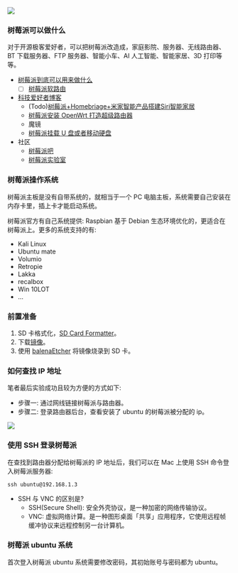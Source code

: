 <!--
abbrlink: rahvuwkb
title: 树莓派简介&烧录系统
-->

![](http://with.muyunyun.cn/0bb19aa47dec25151a4c7a56524e5d82.jpg-400)

### 树莓派可以做什么

对于开源极客爱好者，可以把树莓派改造成，家庭影院、服务器、无线路由器、BT 下载服务器、FTP 服务器、智能小车、AI 人工智能、智能家居、3D 打印等等。

* [树莓派到底可以用来做什么](https://zhuanlan.zhihu.com/p/166019428)
  - [ ] [树莓派软路由](https://www.v2fy.com/p/2021-07-04-openwrt-4b-1625383754000/)
* [科技爱好者博客](https://www.lxx1.com/4139)
  * (Todo)[树莓派+Homebriage+米家智能产品搭建Siri智能家居](https://www.lxx1.com/3220)
  * [树莓派安装 OpenWrt 打造超级路由器](https://www.lxx1.com/3294)
  * 魔镜
  * [树莓派挂载 U 盘或者移动硬盘](https://www.lxx1.com/4181)
* 社区
  * [树莓派吧](http://www.shumeipaiba.com/)
  * [树莓派实验室](https://shumeipai.nxez.com/)

### 树莓派操作系统

树莓派主板是没有自带系统的，就相当于一个 PC 电脑主板，系统需要自己安装在内存卡里，插上卡才能启动系统。

树莓派官方有自己系统提供: Raspbian 基于 Debian 生态环境优化的，更适合在树莓派上。更多的系统支持的有:

* Kali Linux
* Ubuntu mate
* Volumio
* Retropie
* Lakka
* recalbox
* Win 10LOT
* ...

### 前置准备

1. SD 卡格式化，[SD Card Formatter](https://www.sdcard.org/downloads/formatter/)。
2. 下载[镜像]((https://ubuntu.com/download/raspberry-pi/thank-you?version=20.04.3&architecture=server-arm64+raspi))。
3. 使用 [balenaEtcher](https://www.balena.io/etcher/) 将镜像烧录到 SD 卡。

### 如何查找 IP 地址

笔者最后实验成功且较为方便的方式如下:

* 步骤一: 通过网线链接树莓派与路由器。
* 步骤二: 登录路由器后台，查看安装了 ubuntu 的树莓派被分配的 ip。

![](http://with.muyunyun.cn/f32ea27b99f27a350916fb14c3d1bace.jpg)

### 使用 SSH 登录树莓派

在查找到路由器分配给树莓派的 IP 地址后，我们可以在 Mac 上使用 SSH 命令登入树莓派服务器:

```
ssh ubuntu@192.168.1.3
```

* SSH 与 VNC 的区别是?
  * SSH(Secure Shell): 安全外壳协议，是一种加密的网络传输协议。
  * VNC: 虚拟网络计算。是一种图形桌面「共享」应用程序，它使用远程帧缓冲协议来远程控制另一台计算机。

### 树莓派 ubuntu 系统

首次登入树莓派 ubuntu 系统需要修改密码，其初始账号与密码都为 ubuntu。
